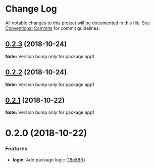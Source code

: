 # Change Log

All notable changes to this project will be documented in this file.
See [Conventional Commits](https://conventionalcommits.org) for commit guidelines.

## [0.2.3](https://github.com/andreaspalsson/monotest/compare/app1@0.2.2...app1@0.2.3) (2018-10-24)

**Note:** Version bump only for package app1





## [0.2.2](https://github.com/andreaspalsson/monotest/compare/app1@0.2.1...app1@0.2.2) (2018-10-24)

**Note:** Version bump only for package app1





## [0.2.1](https://github.com/andreaspalsson/monotest/compare/app1@0.2.0...app1@0.2.1) (2018-10-22)

**Note:** Version bump only for package app1





# 0.2.0 (2018-10-22)


### Features

* **logic:** Add package logic ([18e88ff](https://github.com/andreaspalsson/monotest/commit/18e88ff))

